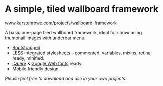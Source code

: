 # A simple, tiled wallboard framework

www.karstenrowe.com/projects/wallboard-framework

A basic one-page tiled wallboard framework, ideal for showcasing thumbnail images with underbar menu.

* [Bootstrapped](http://getbootstrap.com/)
* [LESS](http://lesscss.org/) integrated stylesheets – commented, variables, mixins, retina ready, minified.
* [jQuery](http://jquery.com/) & [Google Web fonts](http://www.google.com/fonts) ready.
* Mobile friendly design.

_Please feel free to download and use in your own projects._
